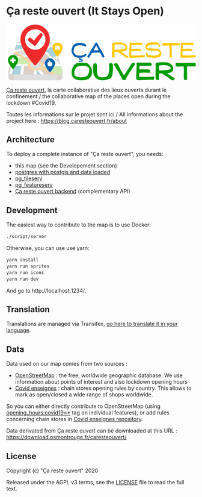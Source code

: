 # Ça reste ouvert (It Stays Open)

![Ça reste ouvert](images/logo.png)

[Ça reste ouvert](https://caresteouvert.fr), la carte collaborative des lieux ouverts durant le confinement / the collaborative map of the places open during the lockdown #Covid19.

Toutes les informations sur le projet sont ici / All informations about the project here : https://blog.caresteouvert.fr/about

## Architecture

To deploy a complete instance of "Ça reste ouvert", you needs:

- this map (see the Developement section)
- [postgres with postgis and data loaded](db/)
- [pg_tileserv](https://access.crunchydata.com/documentation/pg_tileserv/latest/)
- [pg_featureserv](https://access.crunchydata.com/documentation/pg_featureserv/latest/)
- [Ça reste ouvert backend](https://github.com/osmontrouge/caresteouvert_backend) (complementary API)


## Development

The easiest way to contribute to the map is to use Docker:

```bash
./script/server
```

Otherwise, you can use use yarn:

```bash
yarn install
yarn run sprites
yarn run icons
yarn run dev
```

And go to http://localhost:1234/.

## Translation

Translations are managed via Transifex, [go here to translate it in your language](https://www.transifex.com/openlevelup/ca-reste-ouvert/languages/).

## Data

Data used on our map comes from two sources :
* [OpenStreetMap](https://openstreetmap.org/) : the free, worldwide geographic database. We use information about points of interest and also lockdown opening hours
* [Covid enseignes](https://github.com/PanierAvide/Covid_enseignes) : chain stores opening rules by country. This allows to mark as open/closed a wide range of shops worldwide.

So you can either directly contribute to OpenStreetMap (using [opening_hours:covid19=*](https://wiki.openstreetmap.org/wiki/Key:opening_hours:covid19) tag on individual features), or add rules concerning chain stores in [Covid enseignes repository](https://github.com/PanierAvide/Covid_enseignes#report-information).

Data derivated from Ça reste ouvert can be downloaded at this URL : https://download.osmontrouge.fr/caresteouvert/

## License

Copyright (c) "Ça reste ouvert" 2020

Released under the AGPL v3 terms, see the [LICENSE](LICENSE.txt) file to read the full text.
